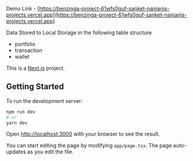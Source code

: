 Demo Link - [https://benzinga-project-61wfs0guf-sanket-nainanis-projects.vercel.app](https://benzinga-project-61wfs0guf-sanket-nainanis-projects.vercel.app)

Data Stored to Local Storage in the following table structure
- portfolio
- transaction 
- wallet

This is a [Next.js](https://nextjs.org/) project.

## Getting Started

To run the development server:

```bash
npm run dev
# or
yarn dev
```

Open [http://localhost:3000](http://localhost:3000) with your browser to see the result.

You can start editing the page by modifying `app/page.tsx`. The page auto-updates as you edit the file.
